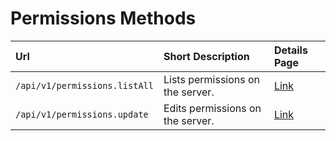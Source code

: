 # Permissions Methods

| Url | Short Description | Details Page |
| :--- | :--- | :--- |
| `/api/v1/permissions.listAll` | Lists permissions on the server. | [Link](https://github.com/RocketChat/docs/tree/5300644e8c99b3de251f111c80938c5a2f43fec0/developer-guides/rest-api/permissions/list-all/README.md) |
| `/api/v1/permissions.update` | Edits permissions on the server. | [Link](update.md) |

